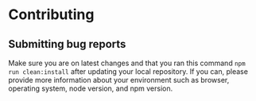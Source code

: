 # Contributing

## Submitting bug reports

Make sure you are on latest changes and that you ran this command
`npm run clean:install` after updating your local repository.
If you can, please provide more information about your environment
such as browser, operating system, node version, and npm version.
